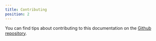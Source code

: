 ```yaml
---
title: Contributing
position: 2
---
```


You can find tips about contributing to this documentation on the [Github repository](https://github.com/kagdocs/kagdocs.github.io/blob/master/CONTRIBUTING.md).
